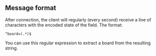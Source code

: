 ## Message format

After connection, the client will regularly (every second) receive
a line of characters with the encoded state of the field. The format:

`^board=(.*)$`

You can use this regular expression to extract a board from
the resulting string.